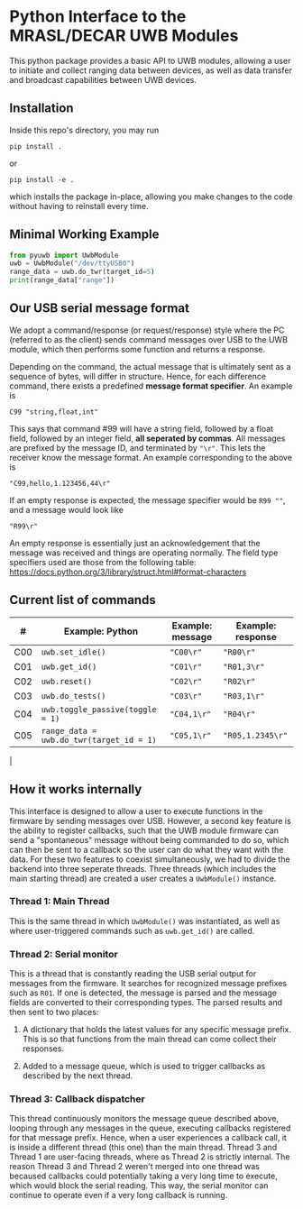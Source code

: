 # Python Interface to the MRASL/DECAR UWB Modules

This python package provides a basic API to UWB modules, allowing a user to initiate and collect ranging data between devices, as well as data transfer and broadcast capabilities between UWB devices.

## Installation
Inside this repo's directory, you may run

    pip install .
or

    pip install -e .

which installs the package in-place, allowing you make changes to the code without having to reinstall every time. 


## Minimal Working Example
```python
from pyuwb import UwbModule
uwb = UwbModule("/dev/ttyUSB0")
range_data = uwb.do_twr(target_id=5)
print(range_data["range"])
```

## Our USB serial message format
We adopt a command/response (or request/response) style where the PC (referred to as the client) sends command messages over USB to the UWB module, which then performs some function and returns a response. 

Depending on the command, the actual message that is ultimately sent as a sequence of bytes, will differ in structure. Hence, for each difference command, there exists a predefined __message format specifier__. An example is 

    C99 "string,float,int" 

This says that command #99 will have a string field, followed by a float field, followed by an integer field, __all seperated by commas__. All messages are prefixed by the message ID, and terminated by `"\r"`. This lets the receiver know the message format. An example corresponding to the above is

    "C99,hello,1.123456,44\r"

If an empty response is expected, the message specifier would be `R99 ""`, and a message would look like

    "R99\r"

An empty response is essentially just an acknowledgement that the message was received and things are operating normally. The field type specifiers used are those from the following table:
https://docs.python.org/3/library/struct.html#format-characters


## Current list of commands


|# | Example: Python | Example: message| Example: response|
|--|--------|---------------------|------------------|
|C00| `uwb.set_idle()`| `"C00\r"` | `"R00\r"` |
|C01| `uwb.get_id()`| `"C01\r"`|`"R01,3\r"`
|C02| `uwb.reset()`| `"C02\r"`| `"R02\r"`
|C03| `uwb.do_tests()`| `"C03\r"`| `"R03,1\r"`
|C04| `uwb.toggle_passive(toggle = 1)`| `"C04,1\r"`| `"R04\r"`
|C05| `range_data = uwb.do_twr(target_id = 1)`| `"C05,1\r"`| `"R05,1.2345\r"`
|


## How it works internally
This interface is designed to allow a user to execute functions in the firmware by sending messages over USB. However, a second key feature is the ability to register callbacks, such that the UWB module firmware can send a "spontaneous" message without being commanded to do so, which can then be sent to a callback so the user can do what they want with the data. For these two features to coexist simultaneously, we had to divide the backend into three seperate threads. Three threads (which includes the main starting thread) are created a user creates a `UwbModule()` instance.

### Thread 1: Main Thread
This is the same thread in which `UwbModule()` was instantiated, as well as where user-triggered commands such as `uwb.get_id()` are called.

### Thread 2: Serial monitor
This is a thread that is constantly reading the USB serial output for messages from the firmware. It searches for recognized message prefixes such as `R01`. If one is detected, the message is parsed and the message fields are converted to their corresponding types. The parsed results and then sent to two places:

1. A dictionary that holds the latest values for any specific message prefix. This is so that functions from the main thread can come collect their responses. 

2. Added to a message queue, which is used to trigger callbacks as described by the next thread.

### Thread 3: Callback dispatcher
This thread continuously monitors the message queue described above, looping through any messages in the queue, executing callbacks registered for that message prefix. Hence, when a user experiences a callback call, it is inside a different thread (this one) than the main thread. Thread 3 and Thread 1 are user-facing threads, where as Thread 2 is strictly internal. The reason Thread 3 and Thread 2 weren't merged into one thread was becaused callbacks could potentially taking a very long time to execute, which would block the serial reading. This way, the serial monitor can continue to operate even if a very long callback is running.